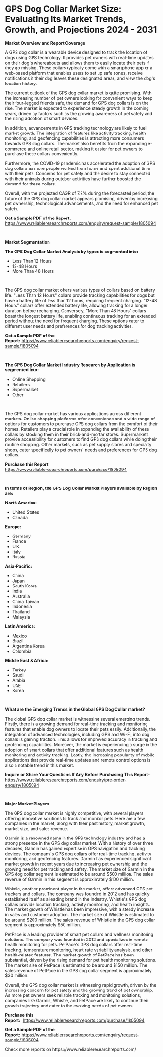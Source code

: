 <p><h1>GPS Dog Collar Market Size: Evaluating its Market Trends, Growth, and Projections 2024 - 2031</h1></p><p><strong>Market Overview and Report Coverage</strong></p>
<p><p>A GPS dog collar is a wearable device designed to track the location of dogs using GPS technology. It provides pet owners with real-time updates on their dog's whereabouts and allows them to easily locate their pets if they go missing. These collars typically come with a smartphone app or a web-based platform that enables users to set up safe zones, receive notifications if their dog leaves these designated areas, and view the dog's location history.</p><p>The current outlook of the GPS dog collar market is quite promising. With the increasing number of pet owners looking for convenient ways to keep their four-legged friends safe, the demand for GPS dog collars is on the rise. The market is expected to experience steady growth in the coming years, driven by factors such as the growing awareness of pet safety and the rising adoption of smart devices.</p><p>In addition, advancements in GPS tracking technology are likely to fuel market growth. The integration of features like activity tracking, health monitoring, and geofencing capabilities is attracting more consumers towards GPS dog collars. The market also benefits from the expanding e-commerce and online retail sector, making it easier for pet owners to purchase these collars conveniently.</p><p>Furthermore, the COVID-19 pandemic has accelerated the adoption of GPS dog collars as more people worked from home and spent additional time with their pets. Concerns for pet safety and the desire to stay connected with their animals during outdoor activities have further boosted the demand for these collars.</p><p>Overall, with the projected CAGR of 7.2% during the forecasted period, the future of the GPS dog collar market appears promising, driven by increasing pet ownership, technological advancements, and the need for enhanced pet safety.</p></p>
<p><strong>Get a Sample PDF of the Report:</strong> <a href="https://www.reliableresearchreports.com/enquiry/request-sample/1805094">https://www.reliableresearchreports.com/enquiry/request-sample/1805094</a></p>
<p>&nbsp;</p>
<p><strong>Market Segmentation</strong></p>
<p><strong>The GPS Dog Collar Market Analysis by types is segmented into:</strong></p>
<p><ul><li>Less Than 12 Hours</li><li>12-48 Hours</li><li>More Than 48 Hours</li></ul></p>
<p>&nbsp;</p>
<p><p>The GPS dog collar market offers various types of collars based on battery life. "Less Than 12 Hours" collars provide tracking capabilities for dogs but have a battery life of less than 12 hours, requiring frequent charging. "12-48 Hours" collars offer extended battery life, allowing tracking for a longer duration before recharging. Conversely, "More Than 48 Hours" collars boast the longest battery life, enabling continuous tracking for an extended period without the need for frequent charging. These options cater to different user needs and preferences for dog tracking activities.</p></p>
<p><strong>Get a Sample PDF of the Report:</strong>&nbsp;<a href="https://www.reliableresearchreports.com/enquiry/request-sample/1805094">https://www.reliableresearchreports.com/enquiry/request-sample/1805094</a></p>
<p>&nbsp;</p>
<p><strong>The GPS Dog Collar Market Industry Research by Application is segmented into:</strong></p>
<p><ul><li>Online Shopping</li><li>Retailers</li><li>Supermarket</li><li>Other</li></ul></p>
<p>&nbsp;</p>
<p><p>The GPS dog collar market has various applications across different markets. Online shopping platforms offer convenience and a wide range of options for customers to purchase GPS dog collars from the comfort of their homes. Retailers play a crucial role in expanding the availability of these collars by stocking them in their brick-and-mortar stores. Supermarkets provide accessibility for customers to find GPS dog collars while doing their routine shopping. Other markets, such as pet supply stores and specialty shops, cater specifically to pet owners' needs and preferences for GPS dog collars.</p></p>
<p><strong>Purchase this Report:</strong>&nbsp; <a href="https://www.reliableresearchreports.com/purchase/1805094">https://www.reliableresearchreports.com/purchase/1805094</a></p>
<p>&nbsp;</p>
<p><strong>In terms of Region, the GPS Dog Collar Market Players available by Region are:</strong></p>
<p>
    <p> <strong> North America: </strong>
        <ul>
            <li>United States</li>
            <li>Canada</li>
        </ul>
        </p> 
    <p> <strong> Europe: </strong>
        <ul>
            <li>Germany</li>
            <li>France</li>
            <li>U.K.</li>
            <li>Italy</li>
            <li>Russia</li>
        </ul>
        </p> 
    <p> <strong> Asia-Pacific: </strong>
        <ul>
            <li>China</li>
            <li>Japan</li>
            <li>South Korea</li>
            <li>India</li>
            <li>Australia</li>
            <li>China Taiwan</li>
            <li>Indonesia</li>
            <li>Thailand</li>
            <li>Malaysia</li>
        </ul>
        </p> 
    <p> <strong> Latin America: </strong>
        <ul>
            <li>Mexico</li>
            <li>Brazil</li>
            <li>Argentina Korea</li>
            <li>Colombia</li>
        </ul>
        </p> 
    <p> <strong> Middle East & Africa: </strong>
        <ul>
            <li>Turkey</li>
            <li>Saudi</li>
            <li>Arabia</li>
            <li>UAE</li>
            <li>Korea</li>
        </ul>
    </p>
    </p>
<p>&nbsp;</p>
<p><strong>What are the Emerging Trends in the Global GPS Dog Collar market?</strong></p>
<p><p>The global GPS dog collar market is witnessing several emerging trends. Firstly, there is a growing demand for real-time tracking and monitoring features that enable dog owners to locate their pets easily. Additionally, the integration of advanced technologies, including GPS and Wi-Fi, into dog collars is gaining traction. This allows for improved accuracy in tracking and geofencing capabilities. Moreover, the market is experiencing a surge in the adoption of smart collars that offer additional features such as health monitoring and activity tracking. Lastly, the increasing popularity of mobile applications that provide real-time updates and remote control options is also a notable trend in this market.</p></p>
<p><strong>Inquire or Share Your Questions If Any Before Purchasing This Report</strong>- <a href="https://www.reliableresearchreports.com/enquiry/pre-order-enquiry/1805094">https://www.reliableresearchreports.com/enquiry/pre-order-enquiry/1805094</a></p>
<p>&nbsp;</p>
<p><strong>Major Market Players</strong></p>
<p><p>The GPS dog collar market is highly competitive, with several players offering innovative solutions to track and monitor pets. Here are a few companies in the market, along with their past history, market growth, market size, and sales revenue.</p><p>Garmin is a renowned name in the GPS technology industry and has a strong presence in the GPS dog collar market. With a history of over three decades, Garmin has gained expertise in GPS navigation and tracking devices. The company's GPS dog collars offer real-time tracking, activity monitoring, and geofencing features. Garmin has experienced significant market growth in recent years due to increasing pet ownership and the growing need for pet tracking and safety. The market size of Garmin in the GPS dog collar segment is estimated to be around $500 million. The sales revenue of Garmin in this segment is approximately $100 million.</p><p>Whistle, another prominent player in the market, offers advanced GPS pet trackers and collars. The company was founded in 2012 and has quickly established itself as a leading brand in the industry. Whistle's GPS dog collars provide location tracking, activity monitoring, and health insights. The market growth of Whistle has been impressive, with a steady increase in sales and customer adoption. The market size of Whistle is estimated to be around $200 million. The sales revenue of Whistle in the GPS dog collar segment is approximately $50 million.</p><p>PetPace is a leading provider of smart pet collars and wellness monitoring solutions. The company was founded in 2012 and specializes in remote health monitoring for pets. PetPace's GPS dog collars offer real-time tracking, temperature monitoring, heart rate variability analysis, and other health-related features. The market growth of PetPace has been substantial, driven by the rising demand for pet health monitoring solutions. The market size of PetPace is estimated to be around $150 million. The sales revenue of PetPace in the GPS dog collar segment is approximately $30 million.</p><p>Overall, the GPS dog collar market is witnessing rapid growth, driven by the increasing concern for pet safety and the growing trend of pet ownership. As more pet owners seek reliable tracking and monitoring solutions, companies like Garmin, Whistle, and PetPace are likely to continue their growth trajectory and cater to the evolving needs of pet owners.</p></p>
<p><strong>Purchase this Report:</strong>&nbsp;&nbsp;<a href="https://www.reliableresearchreports.com/purchase/1805094">https://www.reliableresearchreports.com/purchase/1805094</a></p>
<p></p>
<p><strong>Get a Sample PDF of the Report:</strong>&nbsp;<a href="https://www.reliableresearchreports.com/enquiry/request-sample/1805094">https://www.reliableresearchreports.com/enquiry/request-sample/1805094</a></p>
<p>Check more reports on https://www.reliableresearchreports.com/</p>